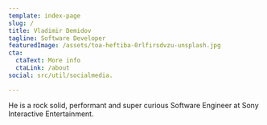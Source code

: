 ```yaml
---
template: index-page
slug: /
title: Vladimir Demidov
tagline: Software Developer
featuredImage: /assets/toa-heftiba-0rlfirsdvzu-unsplash.jpg
cta:
  ctaText: More info
  ctaLink: /about
social: src/util/socialmedia.

---
```

He is a rock solid, performant and super curious Software Engineer at Sony Interactive Entertainment. 
